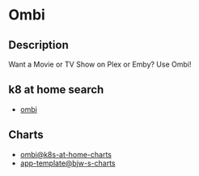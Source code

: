 # Ombi

## Description

Want a Movie or TV Show on Plex or Emby? Use Ombi!

## k8 at home search

- [ombi](https://nanne.dev/k8s-at-home-search/#/ombi)

## Charts

- [ombi@k8s-at-home-charts](https://k8s-at-home.com/charts/)
- [app-template@bjw-s-charts](https://bjw-s.github.io/helm-charts/)
